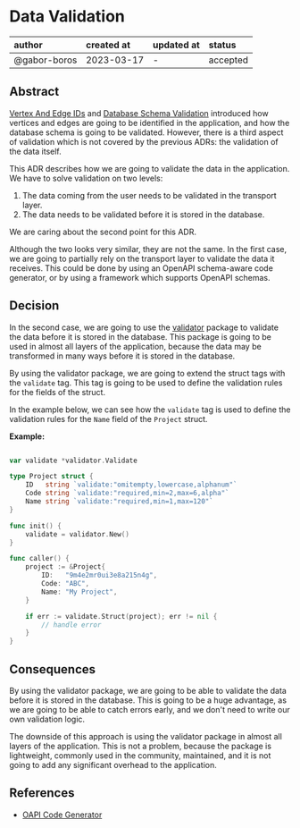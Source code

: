 # Data Validation

| author       | created at | updated at | status   |
|:-------------|:-----------|------------|:---------|
| @gabor-boros | 2023-03-17 | -          | accepted |

## Abstract

[Vertex And Edge IDs] and [Database Schema Validation] introduced how vertices
and edges are going to be identified in the application, and how the database
schema is going to be validated. However, there is a third aspect of validation
which is not covered by the previous ADRs: the validation of the data itself.

This ADR describes how we are going to validate the data in the application. We
have to solve validation on two levels:

1. The data coming from the user needs to be validated in the transport layer.
2. The data needs to be validated before it is stored in the database.

We are caring about the second point for this ADR.

Although the two looks very similar, they are not the same. In the first case,
we are going to partially rely on the transport layer to validate the data it
receives. This could be done by using an OpenAPI schema-aware code generator,
or by using a framework which supports OpenAPI schemas.

[Vertex And Edge IDs]: 0003.vertex-and-edge-ids.md

[Database Schema Validation]: 0004.database-schema-validation.md

## Decision

In the second case, we are going to use the [validator] package to validate the
data before it is stored in the database. This package is going to be used in
almost all layers of the application, because the data may be transformed in
many ways before it is stored in the database.

By using the validator package, we are going to extend the struct tags with
the `validate` tag. This tag is going to be used to define the validation rules
for the fields of the struct.

In the example below, we can see how the `validate` tag is used to define the
validation rules for the `Name` field of the `Project` struct.

**Example:**

```go

var validate *validator.Validate

type Project struct {
    ID   string `validate:"omitempty,lowercase,alphanum"`
    Code string `validate:"required,min=2,max=6,alpha"`
    Name string `validate:"required,min=1,max=120"`
}

func init() {
    validate = validator.New()
}

func caller() {
    project := &Project{
        ID:   "9m4e2mr0ui3e8a215n4g",
        Code: "ABC",
        Name: "My Project",
    }

    if err := validate.Struct(project); err != nil {
        // handle error
    }
}
```

[validator]: https://github.com/go-playground/validator

## Consequences

By using the validator package, we are going to be able to validate the data
before it is stored in the database. This is going to be a huge advantage, as
we are going to be able to catch errors early, and we don't need to write our
own validation logic.

The downside of this approach is using the validator package in almost all
layers of the application. This is not a problem, because the package is
lightweight, commonly used in the community, maintained, and it is not going to
add any significant overhead to the application.

## References

* [OAPI Code Generator](https://github.com/deepmap/oapi-codegen)